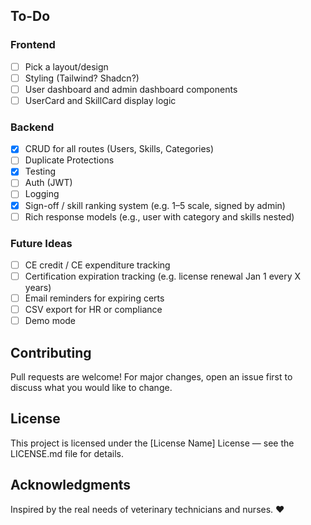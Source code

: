
## To-Do

### Frontend
- [ ] Pick a layout/design
- [ ] Styling (Tailwind? Shadcn?)
- [ ] User dashboard and admin dashboard components
- [ ] UserCard and SkillCard display logic

### Backend
- [x] CRUD for all routes (Users, Skills, Categories)
- [ ] Duplicate Protections
- [x] Testing
- [ ] Auth (JWT)
- [ ] Logging
- [x] Sign-off / skill ranking system (e.g. 1–5 scale, signed by admin)
- [ ] Rich response models (e.g., user with category and skills nested)

### Future Ideas
- [ ] CE credit / CE expenditure tracking
- [ ] Certification expiration tracking (e.g. license renewal Jan 1 every X years)
- [ ] Email reminders for expiring certs
- [ ] CSV export for HR or compliance
- [ ] Demo mode

## Contributing

Pull requests are welcome! For major changes, open an issue first to discuss what you would like to change.

## License

This project is licensed under the [License Name] License — see the LICENSE.md file for details.

## Acknowledgments

Inspired by the real needs of veterinary technicians and nurses. ❤️